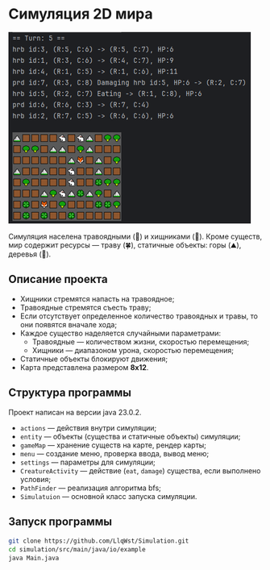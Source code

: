 # Симуляция 2D мира

![img.png](img/img.png)


Симуляция населена травоядными (🐇) и хищниками (🦊). Кроме существ, мир содержит ресурсы — траву (🍀), статичные объекты: горы (⛰️), деревья (🥦).

## Описание проекта

- Хищники стремятся напасть на травоядное;
- Травоядные стремятся съесть траву;
- Если отсутствует определенное количество травоядных и травы, то они появятся вначале хода;
- Каждое существо наделяется случайными параметрами:
    - Травоядные — количеством жизни, скоростью перемещения;
    - Хищники — диапазоном урона, скоростью перемещения;
- Статичные объекты блокируют движения;
- Карта представлена размером **8x12**.

## Структура программы

Проект написан на версии java 23.0.2.
- `actions` — действия внутри симуляции;
- `entity` — объекты (существа и статичные объекты) симуляции;
- `gameMap` — хранение существ на карте, рендер карты;
- `menu` — создание меню, проверка ввода, вывод меню;
- `settings` — параметры для симуляции;
- `CreatureActivity` — действие (`eat`, `damage`) существа, если выполнено условия;
- `PathFinder` — реализация алгоритма bfs;
- `Simulatuion` — основной класс запуска симуляции.

## Запуск программы

```bash
git clone https://github.com/LlqWst/Simulation.git
cd simulation/src/main/java/io/example
java Main.java
